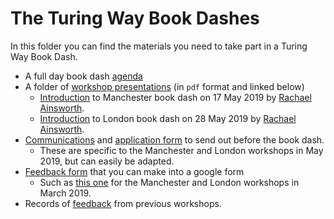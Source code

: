 # The Turing Way Book Dashes

In this folder you can find the materials you need to take part in a Turing Way Book Dash.

* A full day book dash [agenda](agenda.md)
* A folder of [workshop presentations](workshop-presentations) (in `pdf` format and linked below)
  * [Introduction](workshop-presentations/IntroBookDashMCR.pdf) to Manchester book dash on 17 May 2019 by [Rachael Ainsworth](https://github.com/rainsworth).
  * [Introduction](workshop-presentations/IntroBookDashLDN.pdf) to London book dash on 28 May 2019 by [Rachael Ainsworth](https://github.com/rainsworth).
* [Communications](before_workshop.md) and [application form](application-form.md) to send out before the book dash.
  * These are specific to the Manchester and London workshops in May 2019, but can easily be adapted.
* [Feedback form](feedback_form.md) that you can make into a google form
  * Such as [this one](https://goo.gl/forms/DZGFMPJ4EPClc4qK2) for the Manchester and London workshops in March 2019.
* Records of [feedback](feedback) from previous workshops.
